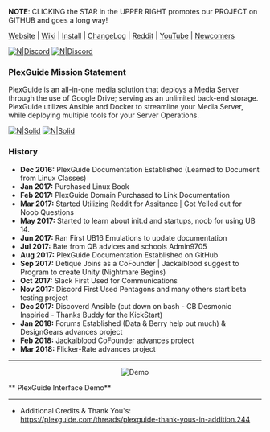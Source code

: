 **NOTE**:  CLICKING the STAR in the UPPER RIGHT promotes our PROJECT on GITHUB and goes a long way!

[Website](https://plexguide.com) | [Wiki](https://wiki.plexguide.com) | [Install](https://plexguide.com/threads/plexguide-install-instructions.243/) | [ChangeLog](https://github.com/Admin9705/PlexGuide.com-The-Awesome-Plex-Server/blob/Version-5/ChangeLog.md) | [Reddit](https://www.reddit.com/r/plexguide/) | [YouTube](https://plexguide.com/threads/youtube-videos.436/) | [Newcomers](https://plexguide.com/threads/for-pg-newcomers.653/)

[![N|Discord](https://plexguide.com/pics/github/discord1.png)](https://plexguide.com/threads/plexguide-discord-information.471/) [![N|Discord](https://plexguide.com/pics/github/donate.png)](https://plexguide.com/dbtech-donate/monthly-developer-costs.1/donate)

### PlexGuide Mission Statement ###

PlexGuide is an all-in-one media solution that deploys a Media Server through the use of Google Drive; serving as an unlimited back-end storage. PlexGuide utilizes Ansible and Docker to streamline your Media Server, while deploying multiple tools for your Server Operations.

[![N|Solid](https://camo.githubusercontent.com/348b82630f4f5be3c775c9caed3bb5765b0b3018/687474703a2f2f692e696d6775722e636f6d2f785370773438322e706e67)](https://plexguide.com/forums/pg-scripting.94/) [![N|Solid](https://camo.githubusercontent.com/653f9f8e115242dddb8f6282d17c8ef550844294/687474703a2f2f692e696d6775722e636f6d2f6d464f304f75582e706e67)](https://plexguide.com/forums/development.14/)

### History ###

* **Dec 2016:** PlexGuide Documentation Established (Learned to Document from Linux Classes)
* **Jan 2017:** Purchased Linux Book
* **Feb 2017:** PlexGuide Domain Purchased to Link Documentation
* **Mar 2017:** Started Utilizing Reddit for Assitance | Got Yelled out for Noob Questions
* **May 2017:** Started to learn about init.d and startups, noob for using UB 14.
* **Jun 2017:** Ran First UB16 Emulations to update documentation
* **Jul 2017:** Bate from QB advices and schools Admin9705
* **Aug 2017:** PlexGuide Documentation Established on GitHub
* **Sep 2017:** Detique Joins as a CoFounder | Jackalblood suggest to Program to create Unity (Nightmare Begins)
* **Oct 2017:** Slack First Used for Communications
* **Nov 2017:** Discord First Used Pentagons and many others start beta testing project
* **Dec 2017:** Discoverd Ansible (cut down on bash - CB Desmonic Inspiried - Thanks Buddy for the KickStart)
* **Jan 2018:** Forums Established (Data & Berry help out much) & DesignGears advances project
* **Feb 2018:** Jackalblood CoFounder advances project
* **Mar 2018:** Flicker-Rate advances project

----------------------------------------------------------------------
<p align="center">
  <img src="https://plexguide.com/demo40.png" alt="Demo"/>
</p>
** PlexGuide Interface Demo**

---------------------------------
- Additional Credits & Thank You's: https://plexguide.com/threads/plexguide-thank-yous-in-addition.244
